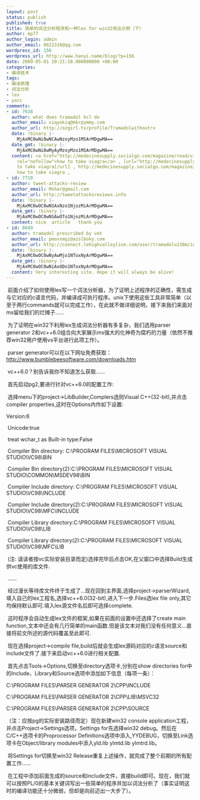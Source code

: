 ```yaml
---
layout: post
status: publish
published: true
title: 简单的词法分析程序和一种lex for win32用法示例（下）
author: mp77
author_login: admin
author_email: 8621316@qq.com
wordpress_id: 156
wordpress_url: http://www.hanyi.name/blog/?p=156
date: 2009-05-01 20:21:18.000000000 +08:00
categories:
- 编译技术
tags:
- 编译原理
- 词法分析
- lex
- yacc
comments:
- id: 7638
  author: what does tramadol hcl do
  author_email: siqyekiq@mkrpymmy.com
  author_url: http://ozgirl.tv/profile/Tramadolwithoutrx
  date: !binary |-
    MjAxMC0wNi0wNCAwNzoyMzo1MSArMDgwMA==
  date_gmt: !binary |-
    MjAxMC0wNi0wMyAyMzoyMzo1MSArMDgwMA==
  content: <a href="http://medecinesupply.socialgo.com/magazine/read/viagra-with-no-prescription_14.html"
    rel="nofollow">how to take viagra</a> , [url="http://medecinesupply.socialgo.com/magazine/read/viagra-with-no-prescription_14.html"]how
    to take viagra[/url] , http://medecinesupply.socialgo.com/magazine/read/viagra-with-no-prescription_14.html
    how to take viagra ,
- id: 7710
  author: tweet-attacks-review
  author_email: Mohar@gmail.com
  author_url: http://tweetattacksreviews.info
  date: !binary |-
    MjAxMC0wOC0wNSAxNzo1NjozMiArMDgwMA==
  date_gmt: !binary |-
    MjAxMC0wOC0wNSAwOTo1NjozMiArMDgwMA==
  content: nice  article   thank you
- id: 8649
  author: tramadol prescribed by vet
  author_email: pmoxxmgi@azslboky.com
  author_url: http://connect.lehighvalleylive.com/user/tramadolu138m/index.html
  date: !binary |-
    MjAxMC0wOC0wNyAwMjo1NToxNyArMDgwMA==
  date_gmt: !binary |-
    MjAxMC0wOC0wNiAxODo1NToxNyArMDgwMA==
  content: Very interesting site. Hope it will always be alive!
---
```

 前面介绍了如何使用lex写一个词法分析器，为了证明上述程序的正确性，需生成与它对应的c语言代码，并编译成可执行程序。unix下使用这些工具非常简单（以至于两行commands就可以完成工作），在此就不做详细说明，接下来我们来面对ms留给我们的烂摊子......

 为了证明在win32下利用lex生成词法分析器有多复杂，我们选用parser generator 2和vc++6.0组合向大家展示ms强大的化神奇为腐朽的力量（依然不推荐win32用户使用vs平台进行此项工作）。

 parser generator可以在以下网址免费获取：<a href="http://www.bumblebeesoftware.com/downloads.htm">http://www.bumblebeesoftware.com/downloads.htm</a>

 vc++6.0？别告诉我你不知道怎么获取......

 首先启动pg2,要进行针对vc++6.0的配置工作:

 选择menu下的project-&gt;LibBuilder,Complers选则Visual C++(32-bit),并点击compiler properties,这时在Options内作如下设置:

Version:6

 Unicode:true

 treat wchar_t as Built-in type:False

 Compiler Bin directory: C:\PROGRAM FILES\MICROSOFT VISUAL STUDIO\VC98\BIN

 Compiler Bin directory(2):C:\PROGRAM FILES\MICROSOFT VISUAL STUDIO\COMMON\MSDEV98\BIN

 Compiler Include directory: C:\PROGRAM FILES\MICROSOFT VISUAL STUDIO\VC98\INCLUDE

 Compiler Include directory(2):C:\PROGRAM FILES\MICROSOFT VISUAL STUDIO\VC98\MFC\INCLUDE

 Compiler Library directory:C:\PROGRAM FILES\MICROSOFT VISUAL STUDIO\VC98\LIB

 Compiler Library directory(2):C:\PROGRAM FILES\MICROSOFT VISUAL STUDIO\VC98\MFC\LIB

 (注: 请读者按vc实际安装目录而定)选择完毕后点击OK,在父窗口中选择Build生成供vc使用的库文件.

 ......

 经过漫长等待库文件终于生成了...现在回到主界面,选择project-&gt;parserWizard,填入自己的lex工程名,选择vc++6.0(32-bit),进入下一步.Files选lex file only,其它均保持默认即可.填入lex源文件名后即可选择complete.

 这时程序会自动生成lex文件的框架,如果在前面的设置中还选择了create main function,文本中还会有几行简单的main函数.但是该文本对我们没有任何意义...直接将前文所述的源代码覆盖至此即可.

 现在选择project-&gt;compile file,build后就会生成lex源码对应的c语言source和include文件了.接下来启动vc++6.0进行相关配置.

 首先点击Tools-&gt;Options,切换至directory选项卡,分别在show directories for中的Include、Library和Source选项中添加如下信息（每项一条）：

C:\PROGRAM FILES\PARSER GENERATOR 2\CPP\INCLUDE

C:\PROGRAM FILES\PARSER GENERATOR 2\CPP\LIB\MSVC32

C:\PROGRAM FILES\PARSER GENERATOR 2\CPP\SOURCE

（注：应按pg的实际安装路径而定）现在新建win32 console application工程，并点击Project-&gt;Settings选项，Settings for先选择win32 debug。然后在C/C++选项卡的Proprocessor Definitions选项中添入,YYDEBUG，切换至Link选项卡在Object/library modules中添入yld.lib ylmtd.lib ylmtrd.lib。

 将Settings for切换至win32 Release重复上述操作，就完成了整个前期的所有配置工作......

 在工程中添加前面生成的source和include文件，直接build即可。现在，我们就可以按照PL/0的基本关键词写出一些简单的程序并加以词法分析了（事实证明这时的编译功能还十分微弱，但却是向前迈出一大步了）。
